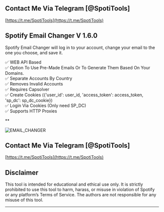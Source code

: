 ## Contact Me Via Telegram [@SpotiTools]

[https://t.me/SpotiTools](https://t.me/SpotiTools)

## Spotify Email Changer V 1.6.0
Spotify Email Changer will log in to your account, change your email to the one you choose, and save it.

:white_check_mark:  WEB API Based  
:white_check_mark:  Option To Use Pre-Made Emails Or To Generate Them Based On Your Domains.  
:white_check_mark:  Separate Accounts By Country  
:white_check_mark:  Removes Invalid Accounts  
:white_check_mark:  Requires Capsolver  
:white_check_mark:  Create Cookies ({'user_id': user_id, 'access_token': access_token, 'sp_dc': sp_dc_cookie})  
:white_check_mark:  Login Via Cookies (Only need SP_DC)  
:white_check_mark:  Supports HTTP Proxies  

**

![EMAIL_CHANGER](https://github.com/user-attachments/assets/70dfbe97-5a89-4459-8e08-20e3e0545e31)


## Contact Me Via Telegram [@SpotiTools]

[https://t.me/SpotiTools](https://t.me/SpotiTools)

## Disclaimer

This tool is intended for educational and ethical use only. It is strictly prohibited to use this tool to harm, harass, or misuse in violation of Spotify or any platform’s Terms of Service. The authors are not responsible for any misuse of this tool.

---
 
